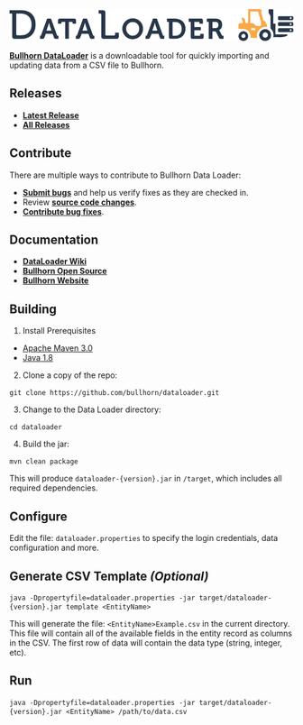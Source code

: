 ![DataLoader Logo](dataloader.png)

**[Bullhorn DataLoader](http://www.bullhorn.com)** is a downloadable tool for quickly importing and updating data from a CSV file to Bullhorn.

## Releases

* **[Latest Release](https://github.com/bullhorn/dataloader/releases/latest)**
* **[All Releases](https://github.com/bullhorn/dataloader/releases)**

## Contribute

There are multiple ways to contribute to Bullhorn Data Loader:
* **[Submit bugs](https://github.com/bullhorn/dataloader/issues)** and help us verify fixes as they are checked in.
* Review **[source code changes](https://github.com/bullhorn/dataloader/pulls)**.
* **[Contribute bug fixes](https://github.com/bullhorn/dataloader/issues)**.

## Documentation

*  **[DataLoader Wiki](https://github.com/bullhorn/dataloader/wiki)**
*  **[Bullhorn Open Source](http://bullhorn.github.io)**
*  **[Bullhorn Website](http://www.bullhorn.com)**

## Building

1. Install Prerequisites
 * [Apache Maven 3.0](https://maven.apache.org/)
 * [Java 1.8](http://www.oracle.com/technetwork/java/javase/downloads/jdk8-downloads-2133151.html)

2. Clone a copy of the repo:

  ```
  git clone https://github.com/bullhorn/dataloader.git
  ```

3. Change to the Data Loader directory:

  ```
  cd dataloader
  ```

4. Build the jar:

  ```
  mvn clean package
  ```

This will produce `dataloader-{version}.jar` in `/target`, which includes all required dependencies.

## Configure

Edit the file: `dataloader.properties` to specify the login credentials, data configuration and more.

## Generate CSV Template *(Optional)*

```
java -Dpropertyfile=dataloader.properties -jar target/dataloader-{version}.jar template <EntityName>
```

This will generate the file: `<EntityName>Example.csv` in the current directory. This file will contain all of the available fields in the entity record as columns in the CSV. The first row of data will contain the data type (string, integer, etc).

## Run

```
java -Dpropertyfile=dataloader.properties -jar target/dataloader-{version}.jar <EntityName> /path/to/data.csv
```
